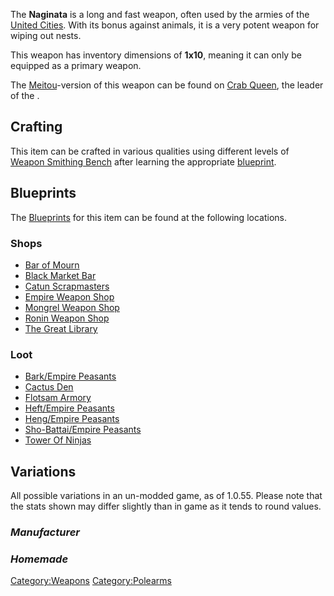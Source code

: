 The **Naginata** is a long and fast weapon, often used by the armies of
the [United Cities](03%20-%20Projects%20&%20Wikis/Kenshi/Kenshi%20Wiki/Kenshi%20Wiki%20Template/United_Cities.md "wikilink"). With its bonus against
animals, it is a very potent weapon for wiping out nests.

This weapon has inventory dimensions of **1x10**, meaning it can only be
equipped as a primary weapon.

The [Meitou](Meitou.md "wikilink")-version of this weapon can be found on
[Crab Queen](Crab_Queen.md "wikilink"), the leader of the [](03%20-%20Projects%20&%20Wikis/Kenshi/Kenshi%20Wiki/Kenshi%20Wiki%20Template/Crab_Raiders.md).

## Crafting

This item can be crafted in various qualities using different levels of
[Weapon Smithing Bench](Weapon_Smithing_Bench.md "wikilink") after learning
the appropriate [blueprint](Blueprints.md "wikilink").

## Blueprints

The [Blueprints](Blueprints.md "wikilink") for this item can be found at
the following locations.

### Shops

- [Bar of Mourn](Bar_of_Mourn.md "wikilink")
- [Black Market Bar](Black_Market_Bar.md "wikilink")
- [Catun Scrapmasters](Catun_Scrapmasters.md "wikilink")
- [Empire Weapon Shop](Empire_Weapon_Shop.md "wikilink")
- [Mongrel Weapon Shop](Mongrel_Weapon_Shop.md "wikilink")
- [Ronin Weapon Shop](Ronin_Weapon_Shop.md "wikilink")
- [The Great Library](The_Great_Library.md "wikilink")

### Loot

- [Bark/Empire Peasants](03%20-%20Projects%20&%20Wikis/Kenshi/Kenshi%20Wiki/Kenshi%20Wiki%20Template/Bark/Empire_Peasants.md "wikilink")
- [Cactus Den](Cactus_Den.md "wikilink")
- [Flotsam Armory](Flotsam_Armory.md "wikilink")
- [Heft/Empire Peasants](Heft/Empire_Peasants "wikilink")
- [Heng/Empire Peasants](Heng/Empire_Peasants "wikilink")
- [Sho-Battai/Empire Peasants](Sho-Battai/Empire_Peasants "wikilink")
- [Tower Of Ninjas](Tower_Of_Ninjas.md "wikilink")

## Variations

All possible variations in an un-modded game, as of 1.0.55. Please note
that the stats shown may differ slightly than in game as it tends to
round values.

### *Manufacturer*

### *Homemade*

[Category:Weapons](Category:Weapons "wikilink")
[Category:Polearms](Category:Polearms "wikilink")